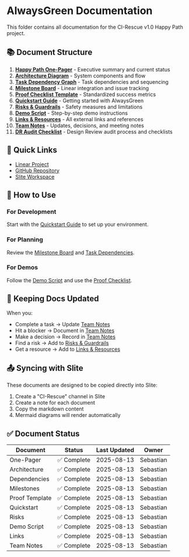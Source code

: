 # AlwaysGreen Documentation

This folder contains all documentation for the CI-Rescue v1.0 Happy Path project.

## 📚 Document Structure

1. **[Happy Path One-Pager](01-happy-path-one-pager.md)** - Executive summary and current status
2. **[Architecture Diagram](02-architecture-diagram.md)** - System components and flow
3. **[Task Dependency Graph](03-task-dependency-graph.md)** - Task dependencies and sequencing
4. **[Milestone Board](04-milestone-board.md)** - Linear integration and issue tracking
5. **[Proof Checklist Template](05-proof-checklist-template.md)** - Standardized success metrics
6. **[Quickstart Guide](06-quickstart-guide.md)** - Getting started with AlwaysGreen
7. **[Risks & Guardrails](07-risks-and-guardrails.md)** - Safety measures and limitations
8. **[Demo Script](08-demo-script.md)** - Step-by-step demo instructions
9. **[Links & Resources](09-links-and-resources.md)** - All external links and references
10. **[Team Notes](10-team-notes.md)** - Updates, decisions, and meeting notes
11. **[DR Audit Checklist](11-dr-audit-checklist.md)** - Design Review audit process and checklists

## 🚀 Quick Links

- [Linear Project](https://linear.app/nova-solve/project/ci-rescue-v10-happy-path-536aaf0d73d7)
- [GitHub Repository](https://github.com/nova-solve/ci-auto-rescue)
- [Slite Workspace](https://joinnova.slite.com)

## 📝 How to Use

### For Development

Start with the [Quickstart Guide](06-quickstart-guide.md) to set up your environment.

### For Planning

Review the [Milestone Board](04-milestone-board.md) and [Task Dependencies](03-task-dependency-graph.md).

### For Demos

Follow the [Demo Script](08-demo-script.md) and use the [Proof Checklist](05-proof-checklist-template.md).

## 🔄 Keeping Docs Updated

When you:

- Complete a task → Update [Team Notes](10-team-notes.md)
- Hit a blocker → Document in [Team Notes](10-team-notes.md)
- Make a decision → Record in [Team Notes](10-team-notes.md)
- Find a risk → Add to [Risks & Guardrails](07-risks-and-guardrails.md)
- Get a resource → Add to [Links & Resources](09-links-and-resources.md)

## 📤 Syncing with Slite

These documents are designed to be copied directly into Slite:

1. Create a "CI-Rescue" channel in Slite
2. Create a note for each document
3. Copy the markdown content
4. Mermaid diagrams will render automatically

## ✅ Document Status

| Document       | Status      | Last Updated | Owner     |
| -------------- | ----------- | ------------ | --------- |
| One-Pager      | ✅ Complete | 2025-08-13   | Sebastian |
| Architecture   | ✅ Complete | 2025-08-13   | Sebastian |
| Dependencies   | ✅ Complete | 2025-08-13   | Sebastian |
| Milestones     | ✅ Complete | 2025-08-13   | Sebastian |
| Proof Template | ✅ Complete | 2025-08-13   | Sebastian |
| Quickstart     | ✅ Complete | 2025-08-13   | Sebastian |
| Risks          | ✅ Complete | 2025-08-13   | Sebastian |
| Demo Script    | ✅ Complete | 2025-08-13   | Sebastian |
| Links          | ✅ Complete | 2025-08-13   | Sebastian |
| Team Notes     | ✅ Complete | 2025-08-13   | Sebastian |
